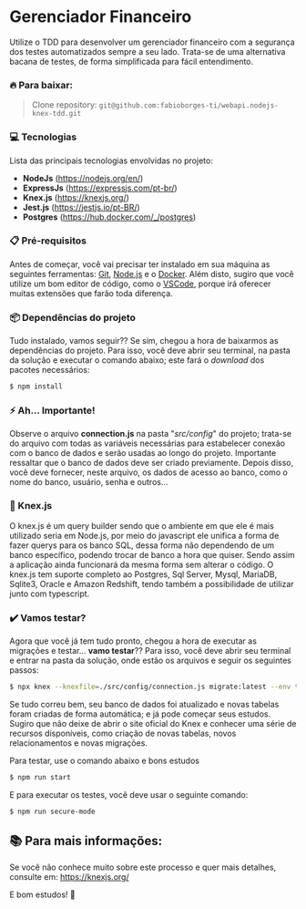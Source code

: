 # Gerenciador Financeiro
Utilize o TDD para desenvolver um gerenciador financeiro com a segurança dos testes automatizados sempre a seu lado. Trata-se de uma alternativa bacana de testes, de forma simplificada para fácil entendimento. 

### 🔥 Para baixar:
> Clone repository:
> `git@github.com:fabioborges-ti/webapi.nodejs-knex-tdd.git`

### 💻 Tecnologias
Lista das principais tecnologias envolvidas no projeto:
- **NodeJs** (https://nodejs.org/en/)
- **ExpressJs** (https://expressjs.com/pt-br/)
- **Knex.js** (https://knexjs.org/)
- **Jest.js** (https://jestjs.io/pt-BR/)
- **Postgres** (https://hub.docker.com/_/postgres)

### 📋 Pré-requisitos
Antes de começar, você vai precisar ter instalado em sua máquina as seguintes ferramentas: [Git]([https://git-scm.com](https://git-scm.com/)), [Node.js]([https://nodejs.org/en/](https://nodejs.org/en/)) e o [Docker]([https://docs.docker.com/desktop/](https://docs.docker.com/desktop/)). Além disto, sugiro que você utilize um bom editor de código, como o [VSCode]([https://code.visualstudio.com/]  (https://code.visualstudio.com/)), porque irá oferecer muitas extensões que farão toda diferença.

### 📦 Dependências do projeto
Tudo instalado, vamos seguir?? Se sim, chegou a hora de baixarmos as dependências do projeto. Para isso, você deve abrir seu terminal, na pasta da solução e executar o comando abaixo; este fará o _download_ dos pacotes necessários:
```bash
$ npm install
```
### ⚡ Ah... Importante!
Observe o arquivo **connection.js** na pasta "*src/config*" do projeto; trata-se do arquivo com todas as variáveis necessárias para estabelecer conexão com o banco de dados e serão usadas ao longo do projeto. Importante ressaltar que o banco de dados deve ser criado previamente. Depois disso, você deve fornecer, neste arquivo, os dados de acesso ao banco, como o nome do banco, usuário, senha e outros...

### 🔨 Knex.js 
O knex.js é um query builder sendo que o ambiente em que ele é mais utilizado seria em Node.js, por meio do javascript ele unifica a forma de fazer querys para os banco SQL, dessa forma não dependendo de um banco específico, podendo trocar de banco a hora que quiser. Sendo assim a aplicação ainda funcionará da mesma forma sem alterar o código. O knex.js tem suporte completo ao Postgres, Sql Server, Mysql, MariaDB, Sqlite3, Oracle e Amazon Redshift, tendo também a possibilidade de utilizar junto com typescript. 

### ✔️ Vamos testar?
Agora que você já tem tudo pronto, chegou a hora de executar as migrações e testar... **vamo testar**?? Para isso, você deve abrir seu terminal e entrar na pasta da solução, onde estão os arquivos e seguir os seguintes passos:

```bash
$ npx knex --knexfile=./src/config/connection.js migrate:latest --env test
```

Se tudo correu bem, seu banco de dados foi atualizado e novas tabelas foram criadas de forma automática; e já pode começar seus estudos. Sugiro que não deixe de abrir o site oficial do Knex e conhecer uma série de recursos disponíveis, como criação de novas tabelas, novos relacionamentos e novas migrações. 

Para testar, use o comando abaixo e bons estudos

```bash
$ npm run start 
```
E para executar os testes, você deve usar o seguinte comando:

```bash
$ npm run secure-mode
```

## 📚 Para mais informações:
Se você não conhece muito sobre este processo e quer mais detalhes, consulte em: https://knexjs.org/

E bom estudos! 🚀
